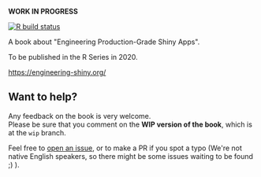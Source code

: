 __WORK IN PROGRESS__ 

  <!-- badges: start -->
  [![R build status](https://github.com/ThinkR-open/building-shiny-apps-workflow/workflows/R-CMD-check/badge.svg)](https://github.com/ThinkR-open/building-shiny-apps-workflow/actions)
  <!-- badges: end -->

A book about "Engineering Production-Grade Shiny Apps". 

To be published in the R Series in 2020. 

<https://engineering-shiny.org/>

## Want to help?

Any feedback on the book is very welcome.  
Please be sure that you comment on the **WIP version of the book**, which is at the `wip` branch.

Feel free to [open an issue](https://github.com/ThinkR-open/building-shiny-apps-workflow/issues), or to make a PR if you spot a typo (We're not native English speakers, so there might be some issues waiting to be found ;) ).  
